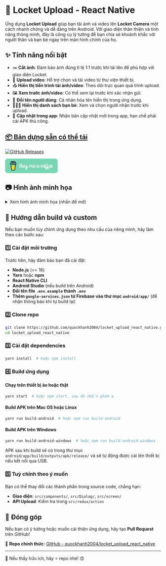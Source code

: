 
# 📸 Locket Upload - React Native

Ứng dụng **Locket Upload** giúp bạn tải ảnh và video lên **Locket Camera** một cách nhanh chóng và dễ dàng trên Android. Với giao diện thân thiện và tính năng thông minh, đây là công cụ lý tưởng để bạn chia sẻ khoảnh khắc với người thân và bạn bè ngay trên màn hình chính của họ.

## ✨ Tính năng nổi bật

- ✂️ **Cắt ảnh**: Đảm bảo ảnh đúng tỉ lệ 1:1 trước khi tải lên để phù hợp với giao diện Locket.
- 🎥 **Upload video**: Hỗ trợ chọn và tải video từ thư viện thiết bị.
- 📤 **Hiển thị tiến trình tải ảnh/video**: Theo dõi trực quan quá trình upload.
- 🖼️ **Xem trước ảnh/video**: Có thể xem lại trước khi xác nhận gửi.
- 🔄 **Đổi tên người dùng**: Cá nhân hóa tên hiển thị trong ứng dụng.
- 🧑‍🤝‍🧑 **Hiển thị danh sách bạn bè**: Xem và chọn người nhận trước khi upload.
- 🚀 **Cập nhật trong app**: Nhận bản cập nhật mới trong app, hạn chế phải cài APK thủ công.

## [📦 Bản dựng sẵn có thể tải](https://github.com/quockhanh2004/locket_upload_react_native/releases)

[![GitHub Releases](https://img.shields.io/github/downloads/quockhanh2004/locket_upload_react_native/total?label=Downloads&logo=android)](https://github.com/quockhanh2004/locket_upload_react_native/releases)

<p align="left">
  <a href="https://buymeacoffee.com/quockhanh2004" target="_blank">
    <img src="./assets/images/buymeacoffe.png" alt="Image">
  </a>
</p>

## 📷 Hình ảnh minh họa
<details>
  <summary>Xem hình ảnh minh họa (nhấn để mở)</summary>

  <img src="https://raw.githubusercontent.com/quockhanh2004/locket_upload_react_native/main/assets/images/screenshot1.png" width="300px">  
  <img src="https://raw.githubusercontent.com/quockhanh2004/locket_upload_react_native/main/assets/images/screenshot2.png" width="300px">  
  <img src="https://raw.githubusercontent.com/quockhanh2004/locket_upload_react_native/main/assets/images/screenshot3.png" width="300px">  
  <img src="https://raw.githubusercontent.com/quockhanh2004/locket_upload_react_native/main/assets/images/screenshot4.png" width="300px">  
  <img src="https://raw.githubusercontent.com/quockhanh2004/locket_upload_react_native/main/assets/images/screenshot5.png" width="300px">  
  <img src="https://raw.githubusercontent.com/quockhanh2004/locket_upload_react_native/main/assets/images/screenshot6.png" width="300px">  
  <img src="https://raw.githubusercontent.com/quockhanh2004/locket_upload_react_native/main/assets/images/screenshot7.png" width="300px">  
  <img src="https://raw.githubusercontent.com/quockhanh2004/locket_upload_react_native/main/assets/images/screenshot8.png" width="300px">  
  <img src="https://raw.githubusercontent.com/quockhanh2004/locket_upload_react_native/main/assets/images/screenshot9.png" width="300px">  
  <img src="https://raw.githubusercontent.com/quockhanh2004/locket_upload_react_native/main/assets/images/screenshot10.png" width="300px">  
  <img src="https://raw.githubusercontent.com/quockhanh2004/locket_upload_react_native/main/assets/images/screenshot11.png" width="300px">  
  <img src="https://raw.githubusercontent.com/quockhanh2004/locket_upload_react_native/main/assets/images/screenshot12.png" width="300px">  
  <img src="https://raw.githubusercontent.com/quockhanh2004/locket_upload_react_native/main/assets/images/screenshot13.png" width="300px">  

</details>

## 🔧 Hướng dẫn build và custom

Nếu bạn muốn tùy chỉnh ứng dụng theo nhu cầu của riêng mình, hãy làm theo các bước sau:

### 1️⃣ Cài đặt môi trường

Trước tiên, hãy đảm bảo bạn đã cài đặt:

- **Node.js** (>= 16)
- **Yarn** hoặc **npm**
- **React Native CLI**
- **Android Studio** (nếu build trên Android)
- **Đổi tên file `.env.example` thành `.env`**
- **Thêm `google-services.json` từ Firebase vào thư mục `android/app/`** (để nhận thông báo khi tự build lại)

### 2️⃣ Clone repo

```sh
git clone https://github.com/quockhanh2004/locket_upload_react_native.git
cd locket_upload_react_native
```

### 3️⃣ Cài đặt dependencies

```sh
yarn install  # hoặc npm install
```

### 4️⃣ Build ứng dụng

#### Chạy trên thiết bị ảo hoặc thật

```sh
yarn start  # hoặc npm start, sau đó nhấn phím a
```

#### Build APK trên Mac OS hoặc Linux

```sh
yarn run build-android  # hoặc npm run build-android
```

#### Build APK trên Windows

```sh
yarn run build-android-windows  # hoặc npm run build-android-windows
```

APK sau khi build sẽ có trong thư mục `android/app/build/outputs/apk/release/` và sẽ tự động được cài lên thiết bị nếu kết nối qua USB.

### 5️⃣ Tuỳ chỉnh theo ý muốn

Bạn có thể thay đổi các thành phần trong source code, chẳng hạn:

- **Giao diện**: `src/components/`, `src/Dialog/`, `src/screen/`
- **API Upload**: Kiểm tra trong `src/redux/action`

## 🚀 Đóng góp

Nếu bạn có ý tưởng hoặc muốn cải thiện ứng dụng, hãy tạo **Pull Request** trên GitHub!

📌 **Repo chính thức:** [GitHub - quockhanh2004/locket_upload_react_native](https://github.com/quockhanh2004/locket_upload_react_native)

---

📢 Nếu thấy hữu ích, hãy ⭐ repo nhé! 😍
